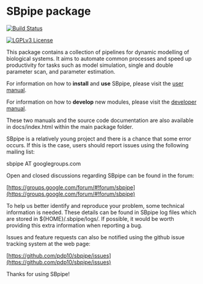 # SBpipe package

[![Build Status](https://travis-ci.org/pdp10/sbpipe.svg?branch=master)](https://travis-ci.org/pdp10/sbpipe)

[![LGPLv3 License](http://img.shields.io/badge/license-LGPLv3-blue.svg)](https://www.gnu.org/licenses/lgpl.html)

This package contains a collection of pipelines for dynamic modelling 
of biological systems. It aims to automate common processes and speed 
up productivity for tasks such as model simulation, single and double 
parameter scan, and parameter estimation. 

For information on how to **install** and **use** SBpipe, please visit 
the 
[user manual](https://github.com/pdp10/sbpipe/blob/master/docs/source/user_manual.md).

For information on how to **develop** new modules, please visit the
[developer manual](https://github.com/pdp10/sbpipe/blob/master/docs/source/developer_manual.md).

These two manuals and the source code documentation are also available 
in docs/index.html within the main package folder. 

SBpipe is a relatively young project and there is a chance that some 
error occurs. If this is the case, users should report issues using the 
following mailing list: 

sbpipe AT googlegroups.com

Open and closed discussions regarding SBpipe can be found in the forum: 

[https://groups.google.com/forum/#!forum/sbpipe](https://groups.google.com/forum/#!forum/sbpipe)

To help us better identify and reproduce your problem, some technical 
information is needed. These details can be found in SBpipe log files 
which are stored in ${HOME}/.sbpipe/logs/. If possible, it would be 
worth providing this extra information when reporting a bug.

Issues and feature requests can also be notified using the github issue 
tracking system at the web page:

[https://github.com/pdp10/sbpipe/issues](https://github.com/pdp10/sbpipe/issues)

Thanks for using SBpipe!
